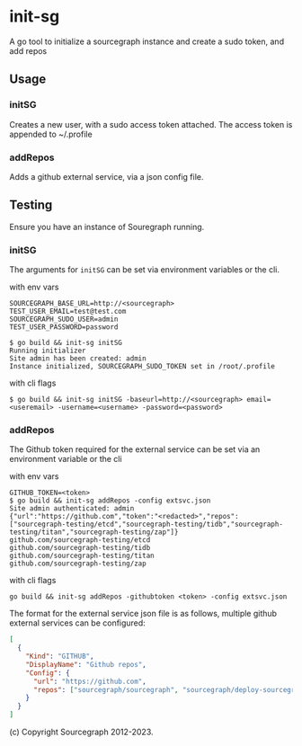 # init-sg

A go tool to initialize a sourcegraph instance and create a sudo token, and add repos

## Usage

### initSG

Creates a new user, with a sudo access token attached. The access token is appended to ~/.profile

### addRepos

Adds a github external service, via a json config file.

## Testing

Ensure you have an instance of Souregraph running.

### initSG

The arguments for `initSG` can be set via environment variables or the cli.

with env vars

```shell
SOURCEGRAPH_BASE_URL=http://<sourcegraph>
TEST_USER_EMAIL=test@test.com
SOURCEGRAPH_SUDO_USER=admin
TEST_USER_PASSWORD=password

$ go build && init-sg initSG
Running initializer
Site admin has been created: admin
Instance initialized, SOURCEGRAPH_SUDO_TOKEN set in /root/.profile
```

with cli flags

```shell
$ go build && init-sg initSG -baseurl=http://<sourcegraph> email=<useremail> -username=<username> -password=<password>
```

### addRepos

The Github token required for the external service can be set via an environment variable or the cli

with env vars

```shell
GITHUB_TOKEN=<token>
$ go build && init-sg addRepos -config extsvc.json
Site admin authenticated: admin
{"url":"https://github.com","token":"<redacted>","repos":["sourcegraph-testing/etcd","sourcegraph-testing/tidb","sourcegraph-testing/titan","sourcegraph-testing/zap"]}
github.com/sourcegraph-testing/etcd
github.com/sourcegraph-testing/tidb
github.com/sourcegraph-testing/titan
github.com/sourcegraph-testing/zap
```

with cli flags

```shell
go build && init-sg addRepos -githubtoken <token> -config extsvc.json
```

The format for the external service json file is as follows, multiple github external services can be configured:

```json
[
  {
    "Kind": "GITHUB",
    "DisplayName": "Github repos",
    "Config": {
      "url": "https://github.com",
      "repos": ["sourcegraph/sourcegraph", "sourcegraph/deploy-sourcegraph"]
    }
  }
]
```

(c) Copyright Sourcegraph 2012-2023.